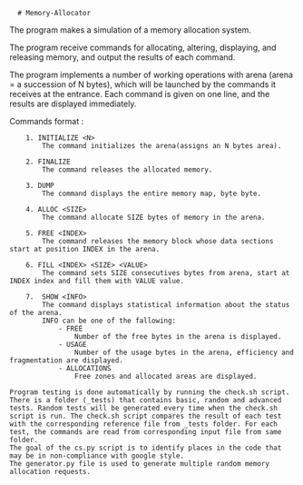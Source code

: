       # Memory-Allocator
  The program makes a simulation of a memory allocation system.
  
  The program receive commands for allocating, altering, displaying, and releasing memory, and output the results of each command.
  
  The program implements a number of working operations with arena (arena = a succession of N bytes), which will be launched by the commands it receives at the entrance. Each command is given on one line, and the results are displayed immediately.
  
  
  Commands format : 
  
  		1. INITIALIZE <N> 
			The command initializes the arena(assigns an N bytes area).

		2. FINALIZE
			The command releases the allocated memory.

		3. DUMP
			The command displays the entire memory map, byte byte.

		4. ALLOC <SIZE>
			The command allocate SIZE bytes of memory in the arena.

		5. FREE <INDEX>
			The command releases the memory block whose data sections start at position INDEX in the arena.

		6. FILL <INDEX> <SIZE> <VALUE> 
			The command sets SIZE consecutives bytes from arena, start at INDEX index and fill them with VALUE value.

		7.  SHOW <INFO>
			The command displays statistical information about the status of the arena.
			INFO can be one of the fallowing:
				- FREE
					Number of the free bytes in the arena is displayed.
				- USAGE
					Number of the usage bytes in the arena, efficiency and fragmentation are displayed.
				- ALLOCATIONS
					Free zones and allocated areas are displayed.

	Program testing is done automatically by running the check.sh script.
	There is a folder (_tests) that contains basic, random and advanced tests. Random tests will be generated every time when the check.sh script is run. The check.sh script compares the result of each test with the corresponding reference file from _tests folder. For each test, the commands are read from corresponding input file from same folder.
	The goal of the cs.py script is to identify places in the code that may be in non-compliance with google style.
	The generator.py file is used to generate multiple random memory allocation requests.
	
